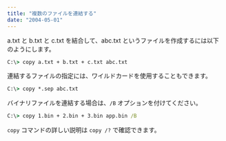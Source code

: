 ```yaml
---
title: "複数のファイルを連結する"
date: "2004-05-01"
---
```


a.txt と b.txt と c.txt を結合して、abc.txt というファイルを作成するには以下のようにします。

```bat
C:\> copy a.txt + b.txt + c.txt abc.txt
```

連結するファイルの指定には、ワイルドカードを使用することもできます。

```bat
C:\> copy *.sep abc.txt
```

バイナリファイルを連結する場合は、`/B` オプションを付けてください。

```bat
C:\> copy 1.bin + 2.bin + 3.bin app.bin /B
```

`copy` コマンドの詳しい説明は `copy /?` で確認できます。

